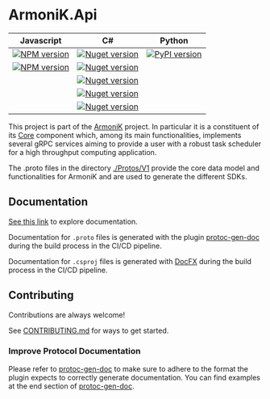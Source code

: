 # ArmoniK.Api

| Javascript |   C#   | Python |
| :--------: | :----: | :----: |
| [![NPM version](https://img.shields.io/npm/v/@aneoconsultingfr/armonik.api.angular?color=fe5001&label=Angular)](https://www.npmjs.com/package/@aneoconsultingfr/armonik.api.angular) | [![Nuget version](https://img.shields.io/nuget/v/ArmoniK.Api.Client?color=fe5001&label=Client)](https://www.nuget.org/packages/ArmoniK.Api.Client) | [![PyPI version](https://img.shields.io/pypi/v/armonik?color=fe5001&label=armonik)](https://pypi.org/project/armonik/) |
[![NPM version](https://img.shields.io/npm/v/@aneoconsultingfr/armonik.api?color=fe5001&label=Web)](https://www.npmjs.com/package/@aneoconsultingfr/armonik.api) | [![Nuget version](https://img.shields.io/nuget/v/ArmoniK.Api.Common?color=fe5001&label=Common)](https://www.nuget.org/packages/ArmoniK.Api.Common) | |
|  | [![Nuget version](https://img.shields.io/nuget/v/ArmoniK.Api.Common.Channel?color=fe5001&label=Common.Channel)](https://www.nuget.org/packages/ArmoniK.Api.Common.Channel) |  |
|  | [![Nuget version](https://img.shields.io/nuget/v/ArmoniK.Api.Core?color=fe5001&label=Core)](https://www.nuget.org/packages/ArmoniK.Api.Core) |  |
| | [![Nuget version](https://img.shields.io/nuget/v/ArmoniK.Api.Worker?color=fe5001&label=Worker)](https://www.nuget.org/packages/ArmoniK.Api.Worker) | |

This project is part of the [ArmoniK](https://github.com/aneoconsulting/ArmoniK) project.
In particular it is a constituent of its [Core](https://github.com/aneoconsulting/ArmoniK.Core)
component which, among its main functionalities, implements several gRPC services aiming to
provide a user with a robust task scheduler for a high throughput computing application.

The .proto files in the directory [./Protos/V1](https://github.com/aneoconsulting/ArmoniK.Api/tree/main/Protos/V1)
provide the core data model and functionalities for ArmoniK and are used to generate the different SDKs.

## Documentation

[See this link](https://armonik.readthedocs.io/en/latest/) to explore documentation.

Documentation for `.proto` files is generated with the plugin [protoc-gen-doc](https://github.com/pseudomuto/protoc-gen-doc) during the build process in the CI/CD pipeline.

Documentation for `.csproj` files is generated with [DocFX](https://dotnet.github.io/docfx/) during the build process in the CI/CD pipeline.

## Contributing

Contributions are always welcome!

See [CONTRIBUTING.md](https://github.com/aneoconsulting/ArmoniK.Api/blob/main/CONTRIBUTING.md) for ways to get started.

### Improve Protocol Documentation

Please refer to [protoc-gen-doc](https://github.com/pseudomuto/protoc-gen-doc) to make sure to adhere to
the format the plugin expects to correctly generate documentation. You can find examples at the end section of [protoc-gen-doc](https://github.com/pseudomuto/protoc-gen-doc#output-example).

